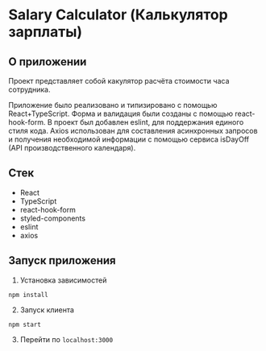 # Salary Calculator (Калькулятор зарплаты)

## О приложении
Проект представляет собой какулятор расчёта стоимости часа сотрудника.

Приложение было реализовано и типизировано с помощью React+TypeScript. Форма и валидация были созданы с помощью react-hook-form. В проект был добавлен eslint, для поддержания единого стиля кода. Axios использован для составления асинхронных запросов и получения необходимой информации с помощью сервиса isDayOff (API производственного календаря).

## Стек

- React
- TypeScript
- react-hook-form
- styled-components
- eslint
- axios

## Запуск приложения

1. Установка зависимостей


```
npm install
```

2. Запуск клиента

```
npm start
```

3. Перейти по `localhost:3000`
 
